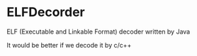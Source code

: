# ELFDecorder
ELF (Executable and Linkable Format) decoder written by Java 

It would be better if we decode it by c/c++

